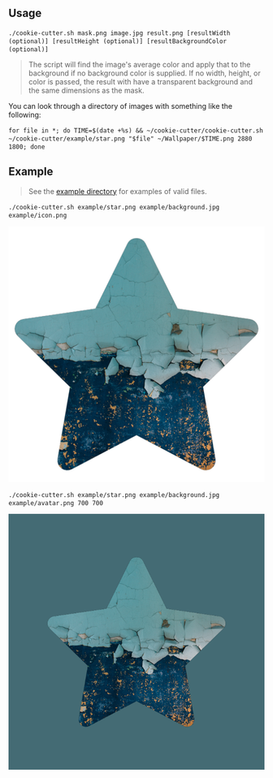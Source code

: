 ## Usage
```
./cookie-cutter.sh mask.png image.jpg result.png [resultWidth (optional)] [resultHeight (optional)] [resultBackgroundColor (optional)]
```

> The script will find the image's average color and apply that to the background if no background color is supplied. If no width, height, or color is passed, the result with have a transparent background and the same dimensions as the mask.

You can look through a directory of images with something like the following:

```
for file in *; do TIME=$(date +%s) && ~/cookie-cutter/cookie-cutter.sh ~/cookie-cutter/example/star.png "$file" ~/Wallpaper/$TIME.png 2880 1800; done
```

## Example
> See the [example directory](https://github.com/jessemillar/cookie-cutter/tree/master/example) for examples of valid files.

```
./cookie-cutter.sh example/star.png example/background.jpg example/icon.png
```
![Icon](example/icon.png)

```
./cookie-cutter.sh example/star.png example/background.jpg example/avatar.png 700 700
```
![Avatar](example/avatar.png)
